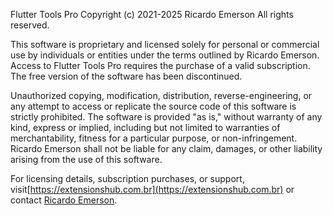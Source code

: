 Flutter Tools Pro
Copyright (c) 2021-2025 Ricardo Emerson
All rights reserved.

This software is proprietary and licensed solely for personal or commercial use by individuals or entities under the
terms outlined by Ricardo Emerson. Access to Flutter Tools Pro requires the purchase of a valid subscription. The free
version of the software has been discontinued.

Unauthorized copying, modification, distribution, reverse-engineering, or any attempt to access or replicate the source
code of this software is strictly prohibited. The software is provided "as is," without warranty of any kind, express or
implied, including but not limited to warranties of merchantability, fitness for a particular purpose, or
non-infringement. Ricardo Emerson shall not be liable for any claim, damages, or other liability arising from the use of
this software.

For licensing details, subscription purchases, or support,
visit[https://extensionshub.com.br](https://extensionshub.com.br) or contact [Ricardo Emerson](
mailto:ricardo_emerson@extensionshub.com.br).
